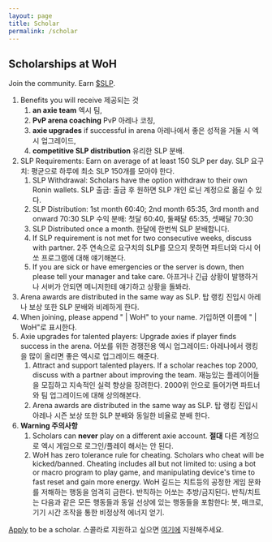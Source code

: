 ```yaml
---
layout: page
title: Scholar
permalink: /scholar
---
```


<div class="p-3 pb-md-4 mx-auto text-center">
  <h2 class="display-6 mt-3">Scholarships at WoH</h2>
  <p class="fs-5 text-muted">Join the community. Earn <a href="https://www.coingecko.com/en/coins/smooth-love-potion/">$SLP</a>.</p>
</div>

1. Benefits you will receive 제공되는 것
    1. **an axie team** 엑시 팀,
    2. **PvP arena coaching** PvP 아레나 코칭,
    3. **axie upgrades** if successful in arena 아레나에서 좋은 성적을 거둘 시 엑시 업그레이드,
    4. **competitive SLP distribution** 유리한 SLP 분배.
2. SLP Requirements: Earn on average of at least 150 SLP per day.
SLP 요구치: 평균으로 하루에 최소 SLP 150개를 모아야 한다.
    1. SLP Withdrawal: Scholars have the option withdraw to their own Ronin wallets.
    SLP 출금: 출금 후 원하면 SLP 개인 로닌 계정으로 옮길 수 있다.
    2. SLP Distribution: 1st month 60:40; 2nd month 65:35, 3rd month and onward 70:30
    SLP 수익 분배: 첫달 60:40, 둘째달 65:35, 셋째달 70:30
    3. SLP Distributed once a month. 한달에 한번씩 SLP 분배합니다.
    4. If SLP requirement is not met for two consecutive weeks, discuss with partner. 2주 연속으로 요구치의 SLP를 모으지 못하면 파트너와 다시 어쏘 프로그램에 대해 얘기해본다.
    5. If you are sick or have emergencies or the server is down, then please tell your manager and take care. 아프거나 긴급 상황이 발행하거나 서버가 안되면 메니저한테 얘기하고 상황을 돌봐라.
3. Arena awards are distributed in the same way as SLP. 탑 랭킹 진입시 아레나 보상 또한 SLP 분배와 비례하게 한다.
4. When joining, please append " | WoH" to your name. 가입하면 이름에 " | WoH"로 표시한다.
5. Axie upgrades for talented players: Upgrade axies if player finds success in the arena.
어쏘를 위한 경쟁전용 엑시 업그레이드: 아레나에서 랭킹을 많이 올리면 좋은 엑시로 업그레이드 해준다.
    1. Attract and support talented players. If a scholar reaches top 2000, discuss with a partner about improving the team. 재능있는 플레이어들을 모집하고 지속적인 실력 향상을 장려한다. 2000위 안으로 들어가면 파트너와 팀 업그레이드에 대해 상의해본다.
    2. Arena awards are distributed in the same way as SLP. 탑 랭킹 진입시 아레나 시즌 보상 또한 SLP 분배와 동일한 비율로 분배 한다.
6. **Warning 주의사항**
    1. Scholars can **never** play on a different axie account.
    **절대** 다른 계정으로 엑시 게임으로 로그인/플레이 해서는 안 된다.
    2. WoH has zero tolerance rule for cheating. Scholars who cheat will be kicked/banned. Cheating includes all but not limited to: using a bot or macro program to play game, and manipulating device's time to fast reset and gain more energy.
    WoH 길드는 치트등의 공정한 게임 문화를 저해하는 행동을 엄격히 금한다. 반칙하는 어쏘는 추방/금지된다. 반칙/치트는 다음과 같은 모든 행동들과 동일 선상에 있는 행동들을 포함한다: 봇, 매크로, 기기 시간 조작을 통한 비정상적 에너지 얻기.

[Apply](https://forms.gle/adkmTgypYcB53D3g9) to be a scholar. 스콜라로 지원하고 싶으면 [여기에](https://forms.gle/bgYQfnJYZxiH2WSj6) 지원해주세요.

